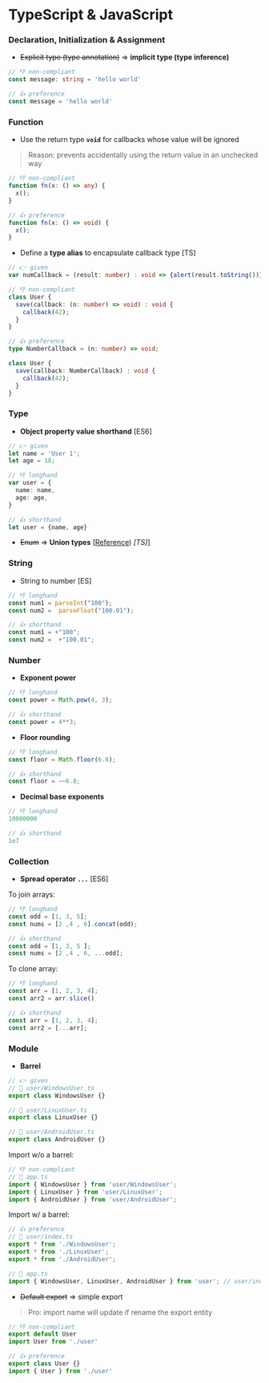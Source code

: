 # TypeScript & JavaScript

### Declaration, Initialization & Assignment
+ ~~Explicit type (type annotation)~~ => **implicit type (type inference)**
```ts
// 👎 non-compliant
const message: string = 'hello world'

// 👍 preference
const message = 'hello world'
```



### Function
+ Use the return type **```void```** for callbacks whose value will be ignored
> Reason: prevents accidentally using the return value in an unchecked way
```ts
// 👎 non-compliant
function fn(x: () => any) {
  x();
}

// 👍 preference
function fn(x: () => void) {
  x();
}
```

+ Define a **type alias** to encapsulate callback type [TS]
```ts
// 👉 given
var numCallback = (result: number) : void => {alert(result.toString())};

// 👎 non-compliant
class User {
  save(callback: (n: number) => void) : void {
    callback(42);
  }
}

// 👍 preference
type NumberCallback = (n: number) => void;

class User {
  save(callback: NumberCallback) : void {
    callback(42);
  }
}
```




### Type
+ **Object property value shorthand** [ES6]
```ts
// 👉 given
let name = 'User 1';
let age = 18;

// 👎 longhand
var user = {
  name: name,
  age: age,
}

// 👍 shorthand
let user = {name, age}
```

+ ~~Enum~~ => **Union types** [[Reference](https://fettblog.eu/tidy-typescript-avoid-enums/?fbclid=IwAR18SiWtUFai4gEY4B6rm2nSGYfR54Yw3bitrkl4Ph9z72qwM_8kbOUYhX8)) *[TS]*]




### String
+ String to number [ES]
```ts
// 👎 longhand
const num1 = parseInt("100");
const num2 =  parseFloat("100.01");

// 👍 shorthand
const num1 = +"100";
const num2 =  +"100.01";
```



### Number
+ **Exponent power**
```ts
// 👎 longhand
const power = Math.pow(4, 3);

// 👍 shorthand
const power = 4**3;
```

+ **Floor rounding**
```ts
// 👎 longhand
const floor = Math.floor(6.8);

// 👍 shorthand
const floor = ~~6.8;
```

+ **Decimal base exponents**
```ts
// 👎 longhand
10000000

// 👍 shorthand
1e7
```



### Collection
+ **Spread operator ```...```** [ES6]

To join arrays:
```ts
// 👎 longhand
const odd = [1, 3, 5];
const nums = [2 ,4 , 6].concat(odd);

// 👍 shorthand
const odd = [1, 3, 5 ];
const nums = [2 ,4 , 6, ...odd];
```
  
To clone array:
```ts
// 👎 longhand
const arr = [1, 2, 3, 4];
const arr2 = arr.slice()

// 👍 shorthand
const arr = [1, 2, 3, 4];
const arr2 = [...arr];
```



### Module
+ **Barrel**
```ts
// 👉 given
// 📄 user/WindowsUser.ts
export class WindowsUser {}

// 📄 user/LinuxUser.ts
export class LinuxUser {}

// 📄 user/AndroidUser.ts
export class AndroidUser {}
```

Import w/o a barrel:
```ts
// 👎 non-compliant
// 📄 app.ts
import { WindowsUser } from 'user/WindowsUser';
import { LinuxUser } from 'user/LinuxUser';
import { AndroidUser } from 'user/AndroidUser';
```

Import w/ a barrel:
```ts
// 👍 preference
// 📄 user/index.ts
export * from './WindowsUser';
export * from './LinuxUser';
export * from './AndroidUser';

// 📄 app.ts
import { WindowsUser, LinuxUser, AndroidUser } from 'user'; // user/index.ts is implied
```

+ ~~Default export~~ => simple export
> Pro: import name will update if rename the export entity
```ts
// 👎 non-compliant
export default User
import User from './user'

// 👍 preference
export class User {}
import { User } from './user'
```
